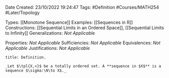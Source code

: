 <div class="topSpace"></div>

Date Created: 23/10/2022 19:24:47
Tags: #Definition #Courses/MATH254 #Later/Topology

Types: [[Monotone Sequence]]
Examples: [[Sequences in R]]
Constructions: [[Sequential Limits in an Ordered Space]], [[Sequential Limits to Infinity]]
Generalizations: _Not Applicable_

Properties: _Not Applicable_
Sufficiencies: _Not Applicable_
Equivalences: _Not Applicable_
Justifications: _Not Applicable_

``` ad-Definition
title: Definition.

_Let $\tpl{X,<}$ be a totally ordered set. A **sequence in $X$** is a sequence $\sigma:\N\to X$._

```
